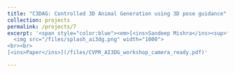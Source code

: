```yaml
---
title: "C3DAG: Controlled 3D Animal Generation using 3D pose guidance"
collection: projects
permalink: /projects/7
excerpt: '<span style="color:blue"><em>[<ins>Sandeep Mishra</ins><sup>*</sup>](https://sandeep-sm.github.io/)</em></span>, <span style="color:blue"><em>[Oindrila Saha<sup>*</sup>](https://oindrilasaha.github.io/)</em></span> , <span style="color:blue"><em>[Alan C. Bovik](https://www.ece.utexas.edu/people/faculty/alan-bovik)</em></span> <br> In AI for 3D Generation workshop at Computer Vision and Pattern Recognition <b>(CVPR)</b> 2024 <br> <br>
  <img src="/files/splash_ai3dg.png" width="1000">
<br><br>
[<ins>Paper</ins>](/files/CVPR_AI3DG_workshop_camera_ready.pdf)'

---
```


